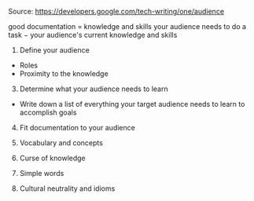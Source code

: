 Source: https://developers.google.com/tech-writing/one/audience

good documentation = knowledge and skills your audience needs to do a task − your audience's current knowledge and skills

1. Define your audience

- Roles
- Proximity to the knowledge

3. Determine what your audience needs to learn

- Write down a list of everything your target audience needs to learn to accomplish goals

4. Fit documentation to your audience

1. Vocabulary and concepts
2. Curse of knowledge
3. Simple words
4. Cultural neutrality and idioms



